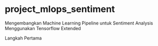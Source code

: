# project_mlops_sentiment
Mengembangkan Machine Learning Pipeline untuk Sentiment Analysis Menggunakan Tensorflow Extended

Langkah Pertama
